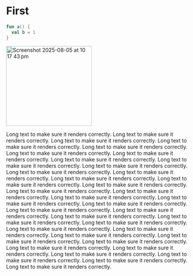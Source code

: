 # First

```kotlin
fun a() {
  val b = 1
}
```

<img width="231" height="215" alt="Screenshot 2025-08-05 at 10 17 43 pm" src="https://github.com/user-attachments/assets/aac1af1f-63e9-4731-9abf-3ffc2c1c6caf" />


Long text to make sure it renders correctly. Long text to make sure it renders correctly. Long text to make sure it renders correctly. Long text to make sure it renders correctly. Long text to make sure it renders correctly. Long text to make sure it renders correctly. Long text to make sure it renders correctly. Long text to make sure it renders correctly. Long text to make sure it renders correctly. Long text to make sure it renders correctly. Long text to make sure it renders correctly. Long text to make sure it renders correctly. Long text to make sure it renders correctly. Long text to make sure it renders correctly. Long text to make sure it renders correctly. Long text to make sure it renders correctly. Long text to make sure it renders correctly. Long text to make sure it renders correctly. Long text to make sure it renders correctly. Long text to make sure it renders correctly. Long text to make sure it renders correctly. Long text to make sure it renders correctly. Long text to make sure it renders correctly. Long text to make sure it renders correctly. Long text to make sure it renders correctly. Long text to make sure it renders correctly. Long text to make sure it renders correctly. Long text to make sure it renders correctly. Long text to make sure it renders correctly. Long text to make sure it renders correctly. Long text to make sure it renders correctly. Long text to make sure it renders correctly. Long text to make sure it renders correctly. Long text to make sure it renders correctly. Long text to make sure it renders correctly. Long text to make sure it renders correctly. 
